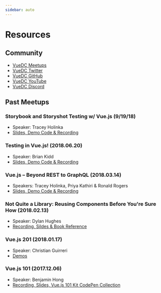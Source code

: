 ```yaml
---
sidebar: auto
---
```


# Resources

## Community

* [VueDC Meetups](https://www.meetup.com/Vue-DC/)
* [VueDC Twitter](https://twitter.com/vuejsdc)
* [VueDC GitHub](https://github.com/vuedc)
* [VueDC YouTube](https://www.youtube.com/channel/UCeEl1nHKfUHf1YGW9-1qRfw)
* [VueDC Discord](https://discord.gg/6MZWP8z)

## Past Meetups

### Storybook and Storyshot Testing w/ Vue.js (9/19/18)

* Speaker: Tracey Holinka
* [Slides, Demo Code & Recording](https://github.com/VueDC/storybook-and-storyshot-testing-with-vuejs)

### Testing in Vue.js! (2018.06.20)

* Speaker: Brian Kidd
* [Slides, Demo Code & Recording](https://github.com/VueDC/testing-in-vuejs)

### Vue.js – Beyond REST to GraphQL (2018.03.14)

* Speakers: Tracey Holinka, Priya Kathiri & Ronald Rogers
* [Slides, Demo Code & Recording](https://github.com/VueDC/beyond-rest-to-graphql)


### Not Quite a Library: Reusing Components Before You're Sure How (2018.02.13)

* Speaker: Dylan Hughes
* [Recording, Sildes & Book Reference](https://github.com/VueDC/not-quite-a-library)

### Vue.js 201 (2018.01.17)

* Speaker: Christian Guirreri
* [Demos](https://github.com/VueDC/vuejs-201)

### Vue.js 101 (2017.12.06)

* Speaker: Benjamin Hong
* [Recording, Slides, Vue.js 101 Kit CodePen Collection](https://github.com/VueDC/testing-in-vuejs)
